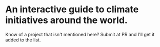 # An interactive guide to climate initiatives around the world.

Know of a project that isn't mentioned here? Submit at PR and I'll get it added to the list. 
